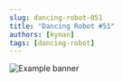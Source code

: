 ```yaml
---
slug: dancing-robot-051
title: "Dancing Robot #51"
authors: [kynan]
tags: [dancing-robot]
---
```


![Example banner](/img/stories/dancing-robot/051.PNG)
